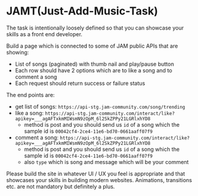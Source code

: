 # JAMT(Just-Add-Music-Task)

The task is intentionally loosely defined so that you can showcase your skills as a front
end developer.

Build a page which is connected to some of JAM public APIs that are
showing:

- List of songs (paginated) with thumb nail and play/pause button
- Each row should have 2 options which are to like a song and to comment a song
- Each request should return success or failure status

The end points are:

- get list of songs: `https://api-stg.jam-community.com/song/trending`
- like a song: `https://api-stg.jam-community.com/interact/like?apikey=___agAFTxkmMIWsmN9zOpM_6l2SkZPPy21LGRlxhYD8`
    - method is post and you should send us `id` of a song which the sample id is `00042cf4-2ce4-11e6-bd70-0661aaff07f9`
- comment a song: `https://api-stg.jam-community.com/interact/like?apikey=___agAFTxkmMIWsmN9zOpM_6l2SkZPPy21LGRlxhYD8`
    - method is post and you should send us `id` of a song which the sample id is `00042cf4-2ce4-11e6-bd70-0661aaff07f9` 
    - also `type` which is song and message which will be your comment

Please build the site in whatever UI / UX you feel is appropriate and that showcases your skills in
building modern websites. Animations, transitions etc. are not mandatory but definitely a plus.